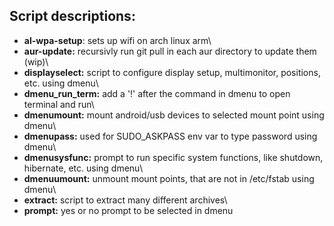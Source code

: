 ## Script descriptions:
- **al-wpa-setup**: sets up wifi on arch linux arm\
- **aur-update:** recursivly run git pull in each aur directory to update them (wip)\
- **displayselect:** script to configure display setup, multimonitor, positions, etc. using dmenu\
- **dmenu_run_term:** add a '!' after the command in dmenu to open terminal and run\
- **dmenumount:** mount android/usb devices to selected mount point using dmenu\
- **dmenupass:** used for SUDO_ASKPASS env var to type password using dmenu\
- **dmenusysfunc:** prompt to run specific system functions, like shutdown, hibernate, etc. using dmenu\
- **dmenuumount:** unmount mount points, that are not in /etc/fstab using dmenu\
- **extract:** script to extract many different archives\
- **prompt:** yes or no prompt to be selected in dmenu
